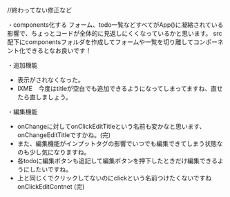 //終わってない修正など

・components化する
フォーム、todo一覧などすべてがApp()に凝縮されている影響で、ちょっとコードが全体的に見返しにくくなっているかと思います。
src配下にcomponentsフォルダを作成してフォームや一覧を切り離してコンポーネント化できるとなお良いです！

・追加機能
- 表示がされなくなった。
- IXME　今度はtitleが空白でも追加できるようになってしまってますね、直せたら直しましょう。

・編集機能
- onChangeに対してonClickEditTitleという名前も変かなと思います、onChangeEditTitleですかね。(完)
- また、編集機能がインプットタグの影響でいつでも編集できてしまう状態なのも少し気になりますね。
- 各todoに編集ボタンも追記して編集ボタンを押下したときだけ編集できるようにしたいですね。
- 上と同じくでクリックしてないのにclickという名前つけたくないですね onClickEditContnet (完)
